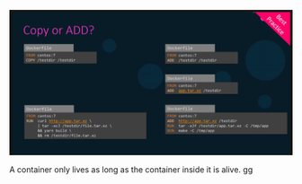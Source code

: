 ![COPY_ADD](https://github.com/sheyijojo/Docker_CERT/blob/main/_assets/copy_vs_add.png?raw=true)

A container only lives as long as the container inside it is alive. gg